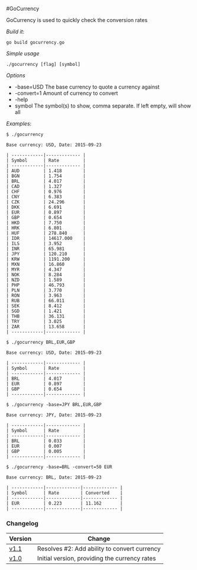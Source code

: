 #GoCurrency

GoCurrency is used to quickly check the conversion rates

*Build it*: 

`go build gocurrency.go`

*Simple usage*

`./gocurrency [flag] [symbol]`

*Options*

- -base=USD  The base currency to quote a currency against
- -convert=1 Amount of currency to convert
- -help
- symbol     The symbol(s) to show, comma separate. If left empty, will show all

*Examples*:

```
$ ./gocurrency

Base currency: USD, Date: 2015-09-23

| ------------|------------- |
| Symbol      | Rate         |
| ------------|------------- |
| AUD         | 1.418        |
| BGN         | 1.754        |
| BRL         | 4.017        |
| CAD         | 1.327        |
| CHF         | 0.976        |
| CNY         | 6.383        |
| CZK         | 24.296       |
| DKK         | 6.691        |
| EUR         | 0.897        |
| GBP         | 0.654        |
| HKD         | 7.750        |
| HRK         | 6.801        |
| HUF         | 278.840      |
| IDR         | 14617.000    |
| ILS         | 3.952        |
| INR         | 65.981       |
| JPY         | 120.210      |
| KRW         | 1191.200     |
| MXN         | 16.860       |
| MYR         | 4.347        |
| NOK         | 8.284        |
| NZD         | 1.589        |
| PHP         | 46.793       |
| PLN         | 3.770        |
| RON         | 3.963        |
| RUB         | 66.011       |
| SEK         | 8.412        |
| SGD         | 1.421        |
| THB         | 36.131       |
| TRY         | 3.025        |
| ZAR         | 13.658       |
| ------------|------------- |

```

```
$ ./gocurrency BRL,EUR,GBP

Base currency: USD, Date: 2015-09-23

| ------------|------------- |
| Symbol      | Rate         |
| ------------|------------- |
| BRL         | 4.017        |
| EUR         | 0.897        |
| GBP         | 0.654        |
| ------------|------------- |

```

```
$ ./gocurrency -base=JPY BRL,EUR,GBP

Base currency: JPY, Date: 2015-09-23

| ------------|------------- |
| Symbol      | Rate         |
| ------------|------------- |
| BRL         | 0.033        |
| EUR         | 0.007        |
| GBP         | 0.005        |
| ------------|------------- |

```

```
$ ./gocurrency -base=BRL -convert=50 EUR

Base currency: BRL, Date: 2015-09-23

| ------------|-------------|------------- |
| Symbol      | Rate        | Converted    |
| ------------|-------------|------------- |
| EUR         | 0.223       | 11.162       |
| ------------|-------------|------------- |

```

### Changelog

Version | Change
--------|----------
[v1.1]  | Resolves #2: Add ability to convert currency
[v1.0]  | Initial version, providing the currency rates

[v1.1]: https://github.com/kenhkelly/GoCurrency/tree/v1.1
[v1.0]: https://github.com/kenhkelly/GoCurrency/tree/v1.0
